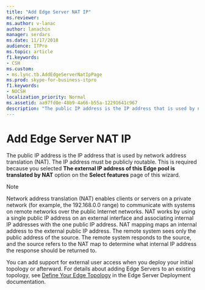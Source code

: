 ```yaml
---
title: "Add Edge Server NAT IP"
ms.reviewer: 
ms.author: v-lanac
author: lanachin
manager: serdars
ms.date: 11/17/2018
audience: ITPro
ms.topic: article
f1.keywords:
- CSH
ms.custom:
- ms.lync.tb.AddEdgeServerNatIpPage
ms.prod: skype-for-business-itpro
f1.keywords:
- NOCSH
localization_priority: Normal
ms.assetid: aa97fd0e-48b9-4a66-b55a-12291641c967
description: "The public IP address is the IP address that is used by network address translation (NAT). The IP address must be publicly routable. This is required because you selected The external IP address of this Edge pool is translated by NAT option on the Select features page of this wizard."
---
```


# Add Edge Server NAT IP

The public IP address is the IP address that is used by network address translation (NAT). The IP address must be publicly routable. This is required because you selected **The external IP address of this Edge pool is translated by NAT** option on the **Select features** page of this wizard.

> [!NOTE]
> Network address translation (NAT) enables clients or servers on a private network (for example, the 192.168.0.0 range) to communicate with systems on remote networks over the public Internet networks. NAT works by using a single public IP address on an external interface and associating internal IP addresses with the one public IP address. NAT mapping maps an internal address to the external public IP address. The remote system sees only the public address of the source. The remote system responds to the source, and the source refers to the NAT map to determine what internal IP address the response should be returned to.

You can add support for external user access when you deploy your initial topology or afterward. For details about adding Edge Servers to an existing topology, see [Define Your Edge Topology](https://technet.microsoft.com/library/787b23f1-8fa0-4c37-abf2-c516c5dd66f0.aspx) in the Edge Server Deployment documentation.


